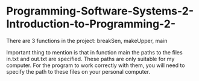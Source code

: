 # Programming-Software-Systems-2-Introduction-to-Programming-2-

There are 3 functions in the project:
breakSen, makeUpper, main

Important thing to mention is that in function main the paths to the files in.txt and out.txt are specified. These paths are only suitable for my computer. For the program to work correctly with them, you will need to specify the path to these files on your personal computer.

